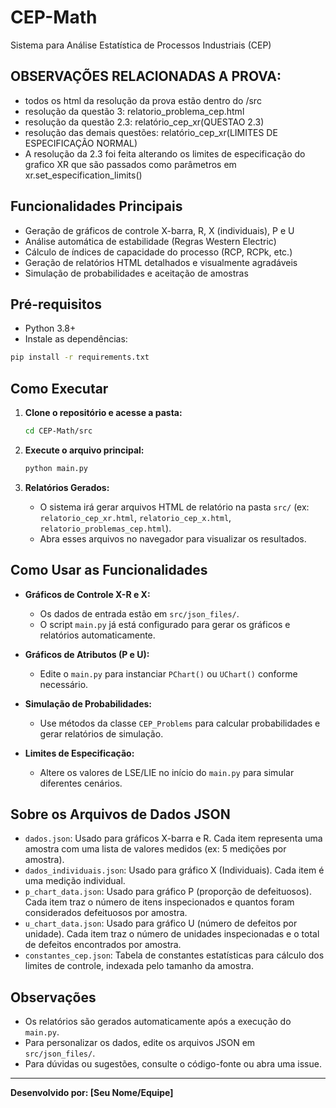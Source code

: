 # CEP-Math

Sistema para Análise Estatística de Processos Industriais (CEP)

## OBSERVAÇÕES RELACIONADAS A PROVA:
- todos os html da resolução da prova estão dentro do /src
- resolução da questão 3: relatorio_problema_cep.html
- resolução da questão 2.3:
relatório_cep_xr(QUESTAO 2.3)
- resolução das demais questões: 
relatório_cep_xr(LIMITES DE ESPECIFICAÇÃO NORMAL)
- A resolução da 2.3 foi feita alterando os limites de especificação do grafico XR que são passados como parâmetros em xr.set_especification_limits()


## Funcionalidades Principais
- Geração de gráficos de controle X-barra, R, X (individuais), P e U
- Análise automática de estabilidade (Regras Western Electric)
- Cálculo de índices de capacidade do processo (RCP, RCPk, etc.)
- Geração de relatórios HTML detalhados e visualmente agradáveis
- Simulação de probabilidades e aceitação de amostras

## Pré-requisitos
- Python 3.8+
- Instale as dependências:

```bash
pip install -r requirements.txt
```

## Como Executar

1. **Clone o repositório e acesse a pasta:**
   ```bash
   cd CEP-Math/src
   ```

2. **Execute o arquivo principal:**
   ```bash
   python main.py
   ```

3. **Relatórios Gerados:**
   - O sistema irá gerar arquivos HTML de relatório na pasta `src/` (ex: `relatorio_cep_xr.html`, `relatorio_cep_x.html`, `relatorio_problemas_cep.html`).
   - Abra esses arquivos no navegador para visualizar os resultados.

## Como Usar as Funcionalidades

- **Gráficos de Controle X-R e X:**
  - Os dados de entrada estão em `src/json_files/`.
  - O script `main.py` já está configurado para gerar os gráficos e relatórios automaticamente.

- **Gráficos de Atributos (P e U):**
  - Edite o `main.py` para instanciar `PChart()` ou `UChart()` conforme necessário.

- **Simulação de Probabilidades:**
  - Use métodos da classe `CEP_Problems` para calcular probabilidades e gerar relatórios de simulação.

- **Limites de Especificação:**
  - Altere os valores de LSE/LIE no início do `main.py` para simular diferentes cenários.

## Sobre os Arquivos de Dados JSON

- `dados.json`: Usado para gráficos X-barra e R. Cada item representa uma amostra com uma lista de valores medidos (ex: 5 medições por amostra).
- `dados_individuais.json`: Usado para gráfico X (Individuais). Cada item é uma medição individual.
- `p_chart_data.json`: Usado para gráfico P (proporção de defeituosos). Cada item traz o número de itens inspecionados e quantos foram considerados defeituosos por amostra.
- `u_chart_data.json`: Usado para gráfico U (número de defeitos por unidade). Cada item traz o número de unidades inspecionadas e o total de defeitos encontrados por amostra.
- `constantes_cep.json`: Tabela de constantes estatísticas para cálculo dos limites de controle, indexada pelo tamanho da amostra.

## Observações
- Os relatórios são gerados automaticamente após a execução do `main.py`.
- Para personalizar os dados, edite os arquivos JSON em `src/json_files/`.
- Para dúvidas ou sugestões, consulte o código-fonte ou abra uma issue.

---

**Desenvolvido por: [Seu Nome/Equipe]**
